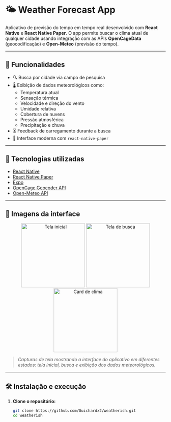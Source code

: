 # 🌤️ Weather Forecast App

Aplicativo de previsão do tempo em tempo real desenvolvido com **React Native** e **React Native Paper**. O app permite buscar o clima atual de qualquer cidade usando integração com as APIs **OpenCageData** (geocodificação) e **Open-Meteo** (previsão do tempo).

---

## 📱 Funcionalidades

- 🔍 Busca por cidade via campo de pesquisa
- 🌡️ Exibição de dados meteorológicos como:
  - Temperatura atual
  - Sensação térmica
  - Velocidade e direção do vento
  - Umidade relativa
  - Cobertura de nuvens
  - Pressão atmosférica
  - Precipitação e chuva
- ⏳ Feedback de carregamento durante a busca
- 🎨 Interface moderna com `react-native-paper`

---

## 🚀 Tecnologias utilizadas

- [React Native](https://reactnative.dev/)
- [React Native Paper](https://callstack.github.io/react-native-paper/)
- [Expo](https://expo.dev/)
- [OpenCage Geocoder API](https://opencagedata.com/)
- [Open-Meteo API](https://open-meteo.com/)

---
## 📸 Imagens da interface

<div align="center">
  <img src="https://github.com/user-attachments/assets/198b87b5-8078-4a61-8445-396613e40923" alt="Tela inicial" width="200"/>
  <img src="https://github.com/user-attachments/assets/011a7d7e-57ba-4a5d-8a91-c9d81e87602e" alt="Tela de busca" width="200"/>
  <img src="https://github.com/user-attachments/assets/d63b76f5-b57b-407f-8a53-4b525d747340" alt="Card de clima" width="200"/>
</div>

> *Capturas de tela mostrando a interface do aplicativo em diferentes estados: tela inicial, busca e exibição dos dados meteorológicos.*


---

## 🛠️ Instalação e execução

1. **Clone o repositório:**
   ```bash
   git clone https://github.com/Guichardx2/weatherish.git
   cd weatherish
